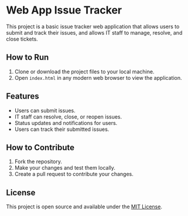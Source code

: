 # Web App Issue Tracker

This project is a basic issue tracker web application that allows users to submit and track their issues, and allows IT staff to manage, resolve, and close tickets.

## How to Run

1. Clone or download the project files to your local machine.
2. Open `index.html` in any modern web browser to view the application.

## Features

- Users can submit issues.
- IT staff can resolve, close, or reopen issues.
- Status updates and notifications for users.
- Users can track their submitted issues.

## How to Contribute

1. Fork the repository.
2. Make your changes and test them locally.
3. Create a pull request to contribute your changes.

## License

This project is open source and available under the [MIT License](LICENSE).
